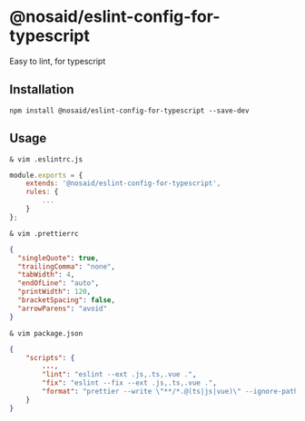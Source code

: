 # @nosaid/eslint-config-for-typescript

Easy to lint, for typescript

## Installation

    npm install @nosaid/eslint-config-for-typescript --save-dev

## Usage


    & vim .eslintrc.js

```js
module.exports = {
    extends: '@nosaid/eslint-config-for-typescript',
    rules: {
        ...
    }
};

```

    & vim .prettierrc

```json
{
  "singleQuote": true,
  "trailingComma": "none",
  "tabWidth": 4,
  "endOfLine": "auto",
  "printWidth": 120,
  "bracketSpacing": false,
  "arrowParens": "avoid"
}
```

    & vim package.json

```json
{
    "scripts": {
        ...,
        "lint": "eslint --ext .js,.ts,.vue .",
        "fix": "eslint --fix --ext .js,.ts,.vue .",
        "format": "prettier --write \"**/*.@(ts|js|vue)\" --ignore-path .gitignore"
    }
}
```
